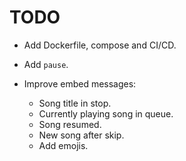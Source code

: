 # TODO

- Add Dockerfile, compose and CI/CD.

- Add `pause`.
- Improve embed messages:
    - Song title in stop.
    - Currently playing song in queue.
    - Song resumed.
    - New song after skip.
    - Add emojis.
